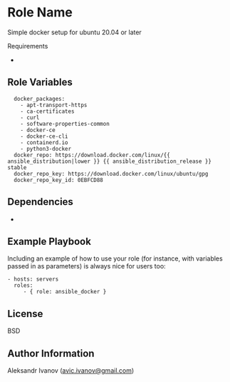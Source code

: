 Role Name
=========

Simple docker setup for ubuntu 20.04 or later

Requirements

-


Role Variables
--------------

      docker_packages:
        - apt-transport-https
        - ca-certificates
        - curl
        - software-properties-common
        - docker-ce
        - docker-ce-cli
        - containerd.io
        - python3-docker
      docker_repo: https://download.docker.com/linux/{{ ansible_distribution|lower }} {{ ansible_distribution_release }} stable
      docker_repo_key: https://download.docker.com/linux/ubuntu/gpg
      docker_repo_key_id: 0EBFCD88


Dependencies
------------

-

Example Playbook
----------------

Including an example of how to use your role (for instance, with variables passed in as parameters) is always nice for users too:

    - hosts: servers
      roles:
         - { role: ansible_docker }

License
-------

BSD

Author Information
------------------

Aleksandr Ivanov (avic.ivanov@gmail.com)
